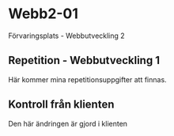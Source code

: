 # Webb2-01
Förvaringsplats - Webbutveckling 2
## Repetition - Webbutveckling 1
Här kommer mina repetitionsuppgifter att finnas.
## Kontroll från klienten
Den här ändringen är gjord i klienten